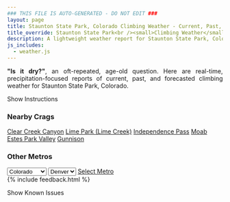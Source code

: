 ```yaml
---
### THIS FILE IS AUTO-GENERATED - DO NOT EDIT ###
layout: page
title: Staunton State Park, Colorado Climbing Weather - Current, Past, and Forecasted Report
title_override: Staunton State Park<br /><small>Climbing Weather</small>
description: A lightweight weather report for Staunton State Park, Colorado. Optimized for slow internet connections.
js_includes:
  - weather.js
---
```


<section class="measure center lh-copy f5-ns f6 ph2 mv4" style="text-align: justify;">
<strong>"Is it dry?"</strong>, an oft-repeated, age-old question. Here are real-time,
precipitation-focused reports of current, past, and forecasted climbing weather for Staunton State Park, Colorado.
</section>

<p id="settings-toggle" class="mw5 b center tc hover-light-red black-70 pointer">Show Instructions</p>
<section id="settings" class="overflow-hidden" style="display:none;">
    <div class="mv2 ph2 center">
        <div class="fn f6 tc pv2">
            <p class="measure lh-copy center"><strong>Show/hide hourly forecasts</strong> by clicking the desired day.</p>
            <hr class="mw5 p0 mv2 o-60 b0 bt b--light-red light-red bg-light-red">
            <p class="measure lh-copy center"><strong>Current and Past conditions</strong> are measured by the nearest weather station. <strong>Forecast conditions</strong> are calculated and polled separately.</p>
            <hr class="mw5 p0 mv2 o-60 b0 bt b--light-red light-red bg-light-red">
            <p class="measure lh-copy center"><strong>Having issues?</strong> Try <a id="clear-cache" class="no-underline relative fancy-link light-red hover-light-red" href="#">clearing the local cache</a>.</p>
            <hr class="mw5 p0 mv2 o-60 b0 bt b--light-red light-red bg-light-red">
            <p class="measure lh-copy center">Weather data sourced from <a class="no-underline fancy-link relative light-red" target="_blank" href="https://www.weather.gov/documentation/services-web-api">weather.gov</a>.</p>
        </div>
    </div>
</section>
<section id="weather" data-crag="staunton-state-park-colorado" class="mv4-ns mv3 ph2 center"></section>
<section id="nearby" class="tc lh-copy">
  <h3>Nearby Crags</h3>
<a class="nowrap no-underline fancy-link relative light-red mh3" href="/crags/clear-creek-canyon-colorado-weather.html">Clear Creek Canyon</a>
<a class="nowrap no-underline fancy-link relative light-red mh3" href="/crags/lime-park-lime-creek-colorado-weather.html">Lime Park (Lime Creek)</a>
<a class="nowrap no-underline fancy-link relative light-red mh3" href="/crags/independence-pass-colorado-weather.html">Independence Pass</a>
<a class="nowrap no-underline fancy-link relative light-red mh3" href="/crags/moab-utah-weather.html">Moab</a>
<a class="nowrap no-underline fancy-link relative light-red mh3" href="/crags/estes-park-valley-colorado-weather.html">Estes Park Valley</a>
<a class="nowrap no-underline fancy-link relative light-red mh3" href="/crags/gunnison-colorado-weather.html">Gunnison</a>
</section>
<section id="nearby" class="tc lh-copy">
  <h3>Other Metros</h3>
  <select class="ma1 bg-near-white pa2" id="stateSel">
    <option value="Texas">Texas</option>
    <option value="Washington">Washington</option>
    <option value="Colorado" selected>Colorado</option>
    <option value="Tennessee">Tennessee</option>
    <option value="Utah">Utah</option>
    <option value="California">California</option>
  </select>
  <select class="ma1 bg-near-white pa2" id="citySel">
    <option value="Denver" selected>Denver</option>
  </select>
  <a id="selectMetro" class="f6 link dim ph3 pv2 ma1 dib white bg-light-red" href="/crags/denver-colorado-weather.html">Select Metro</a>
  <script>
    var states = [];
    states["Texas"] = "Austin"
    states["Washington"] = "Seattle"
    states["Colorado"] = "Denver"
    states["Tennessee"] = "Nashville"
    states["Utah"] = "Salt Lake City"
    states["California"] = "San Francisco|Los Angeles"
  </script>
</section>
{% include feedback.html %}
<p id="issues-toggle" class="mw5 b center tc hover-light-red black-70 pointer">Show Known Issues</p>
<section id="issues" class="overflow-hidden tc f6">
</section>

<script>
  var weekly_BOU_48_51 = {"updated":"2022-09-21T03:24:38+00:00","units":"us","forecastGenerator":"BaselineForecastGenerator","generatedAt":"2022-09-21T08:44:00+00:00","updateTime":"2022-09-21T03:24:38+00:00","validTimes":"2022-09-20T21:00:00+00:00/P7DT4H","elevation":{"unitCode":"wmoUnit:m","value":2628.9},"periods":[{"number":1,"name":"Overnight","startTime":"2022-09-21T02:00:00-06:00","endTime":"2022-09-21T06:00:00-06:00","isDaytime":false,"temperature":46,"temperatureUnit":"F","temperatureTrend":"rising","windSpeed":"8 mph","windDirection":"N","icon":"https://api.weather.gov/icons/land/night/rain_showers,20?size=medium","shortForecast":"Slight Chance Rain Showers","detailedForecast":"A slight chance of rain showers after 3am. Cloudy. Low around 46, with temperatures rising to around 50 overnight. North wind around 8 mph. Chance of precipitation is 20%. New rainfall amounts less than a tenth of an inch possible."},{"number":2,"name":"Wednesday","startTime":"2022-09-21T06:00:00-06:00","endTime":"2022-09-21T18:00:00-06:00","isDaytime":true,"temperature":52,"temperatureUnit":"F","temperatureTrend":"falling","windSpeed":"8 mph","windDirection":"NE","icon":"https://api.weather.gov/icons/land/day/rain_showers,30/tsra,90?size=medium","shortForecast":"Showers And Thunderstorms","detailedForecast":"A chance of rain showers before noon, then showers and thunderstorms. Cloudy. High near 52, with temperatures falling to around 45 in the afternoon. Northeast wind around 8 mph. Chance of precipitation is 90%. New rainfall amounts between a tenth and quarter of an inch possible."},{"number":3,"name":"Wednesday Night","startTime":"2022-09-21T18:00:00-06:00","endTime":"2022-09-22T06:00:00-06:00","isDaytime":false,"temperature":40,"temperatureUnit":"F","temperatureTrend":"rising","windSpeed":"2 to 7 mph","windDirection":"SE","icon":"https://api.weather.gov/icons/land/night/tsra,90/tsra,80?size=medium","shortForecast":"Showers And Thunderstorms","detailedForecast":"Showers and thunderstorms. Cloudy. Low around 40, with temperatures rising to around 43 overnight. Southeast wind 2 to 7 mph. Chance of precipitation is 90%."},{"number":4,"name":"Thursday","startTime":"2022-09-22T06:00:00-06:00","endTime":"2022-09-22T18:00:00-06:00","isDaytime":true,"temperature":57,"temperatureUnit":"F","temperatureTrend":null,"windSpeed":"5 to 9 mph","windDirection":"S","icon":"https://api.weather.gov/icons/land/day/rain_showers,50/tsra,80?size=medium","shortForecast":"Showers And Thunderstorms","detailedForecast":"A chance of rain showers before noon, then showers and thunderstorms. Mostly cloudy, with a high near 57. South wind 5 to 9 mph. Chance of precipitation is 80%."},{"number":5,"name":"Thursday Night","startTime":"2022-09-22T18:00:00-06:00","endTime":"2022-09-23T06:00:00-06:00","isDaytime":false,"temperature":36,"temperatureUnit":"F","temperatureTrend":null,"windSpeed":"7 to 12 mph","windDirection":"SW","icon":"https://api.weather.gov/icons/land/night/tsra_hi,30/sct?size=medium","shortForecast":"Chance Showers And Thunderstorms then Partly Cloudy","detailedForecast":"A chance of showers and thunderstorms before 9pm, then a chance of showers and thunderstorms between 9pm and midnight. Partly cloudy, with a low around 36. Southwest wind 7 to 12 mph, with gusts as high as 16 mph. Chance of precipitation is 30%."},{"number":6,"name":"Friday","startTime":"2022-09-23T06:00:00-06:00","endTime":"2022-09-23T18:00:00-06:00","isDaytime":true,"temperature":66,"temperatureUnit":"F","temperatureTrend":null,"windSpeed":"10 to 18 mph","windDirection":"W","icon":"https://api.weather.gov/icons/land/day/few?size=medium","shortForecast":"Sunny","detailedForecast":"Sunny, with a high near 66."},{"number":7,"name":"Friday Night","startTime":"2022-09-23T18:00:00-06:00","endTime":"2022-09-24T06:00:00-06:00","isDaytime":false,"temperature":35,"temperatureUnit":"F","temperatureTrend":null,"windSpeed":"9 mph","windDirection":"W","icon":"https://api.weather.gov/icons/land/night/few?size=medium","shortForecast":"Mostly Clear","detailedForecast":"Mostly clear, with a low around 35."},{"number":8,"name":"Saturday","startTime":"2022-09-24T06:00:00-06:00","endTime":"2022-09-24T18:00:00-06:00","isDaytime":true,"temperature":67,"temperatureUnit":"F","temperatureTrend":null,"windSpeed":"10 mph","windDirection":"NW","icon":"https://api.weather.gov/icons/land/day/few?size=medium","shortForecast":"Sunny","detailedForecast":"Sunny, with a high near 67."},{"number":9,"name":"Saturday Night","startTime":"2022-09-24T18:00:00-06:00","endTime":"2022-09-25T06:00:00-06:00","isDaytime":false,"temperature":33,"temperatureUnit":"F","temperatureTrend":null,"windSpeed":"9 mph","windDirection":"NW","icon":"https://api.weather.gov/icons/land/night/few?size=medium","shortForecast":"Mostly Clear","detailedForecast":"Mostly clear, with a low around 33."},{"number":10,"name":"Sunday","startTime":"2022-09-25T06:00:00-06:00","endTime":"2022-09-25T18:00:00-06:00","isDaytime":true,"temperature":63,"temperatureUnit":"F","temperatureTrend":null,"windSpeed":"5 to 9 mph","windDirection":"N","icon":"https://api.weather.gov/icons/land/day/few?size=medium","shortForecast":"Sunny","detailedForecast":"Sunny, with a high near 63."},{"number":11,"name":"Sunday Night","startTime":"2022-09-25T18:00:00-06:00","endTime":"2022-09-26T06:00:00-06:00","isDaytime":false,"temperature":35,"temperatureUnit":"F","temperatureTrend":null,"windSpeed":"8 mph","windDirection":"NNW","icon":"https://api.weather.gov/icons/land/night/few?size=medium","shortForecast":"Mostly Clear","detailedForecast":"Mostly clear, with a low around 35."},{"number":12,"name":"Monday","startTime":"2022-09-26T06:00:00-06:00","endTime":"2022-09-26T18:00:00-06:00","isDaytime":true,"temperature":67,"temperatureUnit":"F","temperatureTrend":null,"windSpeed":"9 mph","windDirection":"S","icon":"https://api.weather.gov/icons/land/day/few?size=medium","shortForecast":"Sunny","detailedForecast":"Sunny, with a high near 67."},{"number":13,"name":"Monday Night","startTime":"2022-09-26T18:00:00-06:00","endTime":"2022-09-27T06:00:00-06:00","isDaytime":false,"temperature":37,"temperatureUnit":"F","temperatureTrend":null,"windSpeed":"8 mph","windDirection":"SW","icon":"https://api.weather.gov/icons/land/night/few?size=medium","shortForecast":"Mostly Clear","detailedForecast":"Mostly clear, with a low around 37."},{"number":14,"name":"Tuesday","startTime":"2022-09-27T06:00:00-06:00","endTime":"2022-09-27T18:00:00-06:00","isDaytime":true,"temperature":68,"temperatureUnit":"F","temperatureTrend":null,"windSpeed":"8 mph","windDirection":"N","icon":"https://api.weather.gov/icons/land/day/few?size=medium","shortForecast":"Sunny","detailedForecast":"Sunny, with a high near 68."}]}
  var hourly_BOU_48_51 = {"@context":["https://geojson.org/geojson-ld/geojson-context.jsonld",{"@version":"1.1","wx":"https://api.weather.gov/ontology#","geo":"http://www.opengis.net/ont/geosparql#","unit":"http://codes.wmo.int/common/unit/","@vocab":"https://api.weather.gov/ontology#"}],"type":"Feature","geometry":{"type":"Polygon","coordinates":[[[-105.3851345,39.517059],[-105.3829453,39.495049900000005],[-105.3543489,39.496740800000005],[-105.35653210000001,39.51875020000001],[-105.3851345,39.517059]]]},"properties":{"updated":"2022-09-21T03:24:38+00:00","units":"us","forecastGenerator":"HourlyForecastGenerator","generatedAt":"2022-09-21T08:44:01+00:00","updateTime":"2022-09-21T03:24:38+00:00","validTimes":"2022-09-20T21:00:00+00:00/P7DT4H","elevation":{"unitCode":"wmoUnit:m","value":2628.9},"periods":[{"number":1,"name":"","startTime":"2022-09-21T02:00:00-06:00","endTime":"2022-09-21T03:00:00-06:00","isDaytime":false,"temperature":55,"temperatureUnit":"F","temperatureTrend":null,"windSpeed":"7 mph","windDirection":"N","icon":"https://api.weather.gov/icons/land/night/ovc?size=small","shortForecast":"Cloudy","detailedForecast":""},{"number":2,"name":"","startTime":"2022-09-21T03:00:00-06:00","endTime":"2022-09-21T04:00:00-06:00","isDaytime":false,"temperature":54,"temperatureUnit":"F","temperatureTrend":null,"windSpeed":"8 mph","windDirection":"N","icon":"https://api.weather.gov/icons/land/night/rain_showers,20?size=small","shortForecast":"Slight Chance Rain Showers","detailedForecast":""},{"number":3,"name":"","startTime":"2022-09-21T04:00:00-06:00","endTime":"2022-09-21T05:00:00-06:00","isDaytime":false,"temperature":52,"temperatureUnit":"F","temperatureTrend":null,"windSpeed":"8 mph","windDirection":"N","icon":"https://api.weather.gov/icons/land/night/rain_showers,20?size=small","shortForecast":"Slight Chance Rain Showers","detailedForecast":""},{"number":4,"name":"","startTime":"2022-09-21T05:00:00-06:00","endTime":"2022-09-21T06:00:00-06:00","isDaytime":false,"temperature":50,"temperatureUnit":"F","temperatureTrend":null,"windSpeed":"7 mph","windDirection":"N","icon":"https://api.weather.gov/icons/land/night/rain_showers,20?size=small","shortForecast":"Slight Chance Rain Showers","detailedForecast":""},{"number":5,"name":"","startTime":"2022-09-21T06:00:00-06:00","endTime":"2022-09-21T07:00:00-06:00","isDaytime":true,"temperature":48,"temperatureUnit":"F","temperatureTrend":null,"windSpeed":"7 mph","windDirection":"N","icon":"https://api.weather.gov/icons/land/day/rain_showers,20?size=small","shortForecast":"Slight Chance Rain Showers","detailedForecast":""},{"number":6,"name":"","startTime":"2022-09-21T07:00:00-06:00","endTime":"2022-09-21T08:00:00-06:00","isDaytime":true,"temperature":46,"temperatureUnit":"F","temperatureTrend":null,"windSpeed":"7 mph","windDirection":"N","icon":"https://api.weather.gov/icons/land/day/rain_showers,20?size=small","shortForecast":"Slight Chance Rain Showers","detailedForecast":""},{"number":7,"name":"","startTime":"2022-09-21T08:00:00-06:00","endTime":"2022-09-21T09:00:00-06:00","isDaytime":true,"temperature":47,"temperatureUnit":"F","temperatureTrend":null,"windSpeed":"8 mph","windDirection":"NNE","icon":"https://api.weather.gov/icons/land/day/rain_showers,30?size=small","shortForecast":"Chance Rain Showers","detailedForecast":""},{"number":8,"name":"","startTime":"2022-09-21T09:00:00-06:00","endTime":"2022-09-21T10:00:00-06:00","isDaytime":true,"temperature":49,"temperatureUnit":"F","temperatureTrend":null,"windSpeed":"7 mph","windDirection":"NNE","icon":"https://api.weather.gov/icons/land/day/rain_showers?size=small","shortForecast":"Chance Rain Showers","detailedForecast":""},{"number":9,"name":"","startTime":"2022-09-21T10:00:00-06:00","endTime":"2022-09-21T11:00:00-06:00","isDaytime":true,"temperature":52,"temperatureUnit":"F","temperatureTrend":null,"windSpeed":"7 mph","windDirection":"NE","icon":"https://api.weather.gov/icons/land/day/rain_showers?size=small","shortForecast":"Chance Rain Showers","detailedForecast":""},{"number":10,"name":"","startTime":"2022-09-21T11:00:00-06:00","endTime":"2022-09-21T12:00:00-06:00","isDaytime":true,"temperature":52,"temperatureUnit":"F","temperatureTrend":null,"windSpeed":"7 mph","windDirection":"NE","icon":"https://api.weather.gov/icons/land/day/rain_showers?size=small","shortForecast":"Chance Rain Showers","detailedForecast":""},{"number":11,"name":"","startTime":"2022-09-21T12:00:00-06:00","endTime":"2022-09-21T13:00:00-06:00","isDaytime":true,"temperature":51,"temperatureUnit":"F","temperatureTrend":null,"windSpeed":"8 mph","windDirection":"NE","icon":"https://api.weather.gov/icons/land/day/tsra?size=small","shortForecast":"Showers And Thunderstorms","detailedForecast":""},{"number":12,"name":"","startTime":"2022-09-21T13:00:00-06:00","endTime":"2022-09-21T14:00:00-06:00","isDaytime":true,"temperature":50,"temperatureUnit":"F","temperatureTrend":null,"windSpeed":"7 mph","windDirection":"ENE","icon":"https://api.weather.gov/icons/land/day/tsra?size=small","shortForecast":"Showers And Thunderstorms","detailedForecast":""},{"number":13,"name":"","startTime":"2022-09-21T14:00:00-06:00","endTime":"2022-09-21T15:00:00-06:00","isDaytime":true,"temperature":49,"temperatureUnit":"F","temperatureTrend":null,"windSpeed":"7 mph","windDirection":"ENE","icon":"https://api.weather.gov/icons/land/day/tsra?size=small","shortForecast":"Showers And Thunderstorms","detailedForecast":""},{"number":14,"name":"","startTime":"2022-09-21T15:00:00-06:00","endTime":"2022-09-21T16:00:00-06:00","isDaytime":true,"temperature":48,"temperatureUnit":"F","temperatureTrend":null,"windSpeed":"7 mph","windDirection":"ENE","icon":"https://api.weather.gov/icons/land/day/tsra?size=small","shortForecast":"Showers And Thunderstorms","detailedForecast":""},{"number":15,"name":"","startTime":"2022-09-21T16:00:00-06:00","endTime":"2022-09-21T17:00:00-06:00","isDaytime":true,"temperature":47,"temperatureUnit":"F","temperatureTrend":null,"windSpeed":"7 mph","windDirection":"E","icon":"https://api.weather.gov/icons/land/day/tsra?size=small","shortForecast":"Showers And Thunderstorms","detailedForecast":""},{"number":16,"name":"","startTime":"2022-09-21T17:00:00-06:00","endTime":"2022-09-21T18:00:00-06:00","isDaytime":true,"temperature":45,"temperatureUnit":"F","temperatureTrend":null,"windSpeed":"7 mph","windDirection":"E","icon":"https://api.weather.gov/icons/land/day/tsra?size=small","shortForecast":"Showers And Thunderstorms","detailedForecast":""},{"number":17,"name":"","startTime":"2022-09-21T18:00:00-06:00","endTime":"2022-09-21T19:00:00-06:00","isDaytime":false,"temperature":44,"temperatureUnit":"F","temperatureTrend":null,"windSpeed":"7 mph","windDirection":"E","icon":"https://api.weather.gov/icons/land/night/tsra?size=small","shortForecast":"Showers And Thunderstorms","detailedForecast":""},{"number":18,"name":"","startTime":"2022-09-21T19:00:00-06:00","endTime":"2022-09-21T20:00:00-06:00","isDaytime":false,"temperature":45,"temperatureUnit":"F","temperatureTrend":null,"windSpeed":"6 mph","windDirection":"ESE","icon":"https://api.weather.gov/icons/land/night/tsra?size=small","shortForecast":"Showers And Thunderstorms","detailedForecast":""},{"number":19,"name":"","startTime":"2022-09-21T20:00:00-06:00","endTime":"2022-09-21T21:00:00-06:00","isDaytime":false,"temperature":43,"temperatureUnit":"F","temperatureTrend":null,"windSpeed":"5 mph","windDirection":"ESE","icon":"https://api.weather.gov/icons/land/night/tsra?size=small","shortForecast":"Showers And Thunderstorms","detailedForecast":""},{"number":20,"name":"","startTime":"2022-09-21T21:00:00-06:00","endTime":"2022-09-21T22:00:00-06:00","isDaytime":false,"temperature":44,"temperatureUnit":"F","temperatureTrend":null,"windSpeed":"6 mph","windDirection":"ESE","icon":"https://api.weather.gov/icons/land/night/tsra?size=small","shortForecast":"Showers And Thunderstorms","detailedForecast":""},{"number":21,"name":"","startTime":"2022-09-21T22:00:00-06:00","endTime":"2022-09-21T23:00:00-06:00","isDaytime":false,"temperature":44,"temperatureUnit":"F","temperatureTrend":null,"windSpeed":"5 mph","windDirection":"E","icon":"https://api.weather.gov/icons/land/night/tsra?size=small","shortForecast":"Showers And Thunderstorms","detailedForecast":""},{"number":22,"name":"","startTime":"2022-09-21T23:00:00-06:00","endTime":"2022-09-22T00:00:00-06:00","isDaytime":false,"temperature":44,"temperatureUnit":"F","temperatureTrend":null,"windSpeed":"2 mph","windDirection":"ESE","icon":"https://api.weather.gov/icons/land/night/tsra?size=small","shortForecast":"Showers And Thunderstorms","detailedForecast":""},{"number":23,"name":"","startTime":"2022-09-22T00:00:00-06:00","endTime":"2022-09-22T01:00:00-06:00","isDaytime":false,"temperature":44,"temperatureUnit":"F","temperatureTrend":null,"windSpeed":"5 mph","windDirection":"SE","icon":"https://api.weather.gov/icons/land/night/tsra?size=small","shortForecast":"Showers And Thunderstorms","detailedForecast":""},{"number":24,"name":"","startTime":"2022-09-22T01:00:00-06:00","endTime":"2022-09-22T02:00:00-06:00","isDaytime":false,"temperature":44,"temperatureUnit":"F","temperatureTrend":null,"windSpeed":"6 mph","windDirection":"SSE","icon":"https://api.weather.gov/icons/land/night/tsra?size=small","shortForecast":"Showers And Thunderstorms","detailedForecast":""},{"number":25,"name":"","startTime":"2022-09-22T02:00:00-06:00","endTime":"2022-09-22T03:00:00-06:00","isDaytime":false,"temperature":43,"temperatureUnit":"F","temperatureTrend":null,"windSpeed":"7 mph","windDirection":"S","icon":"https://api.weather.gov/icons/land/night/tsra?size=small","shortForecast":"Showers And Thunderstorms","detailedForecast":""},{"number":26,"name":"","startTime":"2022-09-22T03:00:00-06:00","endTime":"2022-09-22T04:00:00-06:00","isDaytime":false,"temperature":43,"temperatureUnit":"F","temperatureTrend":null,"windSpeed":"7 mph","windDirection":"SSW","icon":"https://api.weather.gov/icons/land/night/tsra?size=small","shortForecast":"Showers And Thunderstorms","detailedForecast":""},{"number":27,"name":"","startTime":"2022-09-22T04:00:00-06:00","endTime":"2022-09-22T05:00:00-06:00","isDaytime":false,"temperature":43,"temperatureUnit":"F","temperatureTrend":null,"windSpeed":"6 mph","windDirection":"SW","icon":"https://api.weather.gov/icons/land/night/tsra?size=small","shortForecast":"Showers And Thunderstorms","detailedForecast":""},{"number":28,"name":"","startTime":"2022-09-22T05:00:00-06:00","endTime":"2022-09-22T06:00:00-06:00","isDaytime":false,"temperature":43,"temperatureUnit":"F","temperatureTrend":null,"windSpeed":"6 mph","windDirection":"SW","icon":"https://api.weather.gov/icons/land/night/tsra?size=small","shortForecast":"Showers And Thunderstorms","detailedForecast":""},{"number":29,"name":"","startTime":"2022-09-22T06:00:00-06:00","endTime":"2022-09-22T07:00:00-06:00","isDaytime":true,"temperature":43,"temperatureUnit":"F","temperatureTrend":null,"windSpeed":"5 mph","windDirection":"SW","icon":"https://api.weather.gov/icons/land/day/rain_showers?size=small","shortForecast":"Chance Rain Showers","detailedForecast":""},{"number":30,"name":"","startTime":"2022-09-22T07:00:00-06:00","endTime":"2022-09-22T08:00:00-06:00","isDaytime":true,"temperature":44,"temperatureUnit":"F","temperatureTrend":null,"windSpeed":"5 mph","windDirection":"SW","icon":"https://api.weather.gov/icons/land/day/rain_showers?size=small","shortForecast":"Chance Rain Showers","detailedForecast":""},{"number":31,"name":"","startTime":"2022-09-22T08:00:00-06:00","endTime":"2022-09-22T09:00:00-06:00","isDaytime":true,"temperature":46,"temperatureUnit":"F","temperatureTrend":null,"windSpeed":"6 mph","windDirection":"S","icon":"https://api.weather.gov/icons/land/day/rain_showers?size=small","shortForecast":"Chance Rain Showers","detailedForecast":""},{"number":32,"name":"","startTime":"2022-09-22T09:00:00-06:00","endTime":"2022-09-22T10:00:00-06:00","isDaytime":true,"temperature":48,"temperatureUnit":"F","temperatureTrend":null,"windSpeed":"7 mph","windDirection":"S","icon":"https://api.weather.gov/icons/land/day/rain_showers?size=small","shortForecast":"Chance Rain Showers","detailedForecast":""},{"number":33,"name":"","startTime":"2022-09-22T10:00:00-06:00","endTime":"2022-09-22T11:00:00-06:00","isDaytime":true,"temperature":51,"temperatureUnit":"F","temperatureTrend":null,"windSpeed":"7 mph","windDirection":"S","icon":"https://api.weather.gov/icons/land/day/rain_showers?size=small","shortForecast":"Chance Rain Showers","detailedForecast":""},{"number":34,"name":"","startTime":"2022-09-22T11:00:00-06:00","endTime":"2022-09-22T12:00:00-06:00","isDaytime":true,"temperature":53,"temperatureUnit":"F","temperatureTrend":null,"windSpeed":"7 mph","windDirection":"SSE","icon":"https://api.weather.gov/icons/land/day/rain_showers?size=small","shortForecast":"Chance Rain Showers","detailedForecast":""},{"number":35,"name":"","startTime":"2022-09-22T12:00:00-06:00","endTime":"2022-09-22T13:00:00-06:00","isDaytime":true,"temperature":55,"temperatureUnit":"F","temperatureTrend":null,"windSpeed":"7 mph","windDirection":"SSE","icon":"https://api.weather.gov/icons/land/day/tsra?size=small","shortForecast":"Showers And Thunderstorms","detailedForecast":""},{"number":36,"name":"","startTime":"2022-09-22T13:00:00-06:00","endTime":"2022-09-22T14:00:00-06:00","isDaytime":true,"temperature":55,"temperatureUnit":"F","temperatureTrend":null,"windSpeed":"7 mph","windDirection":"SSE","icon":"https://api.weather.gov/icons/land/day/tsra?size=small","shortForecast":"Showers And Thunderstorms","detailedForecast":""},{"number":37,"name":"","startTime":"2022-09-22T14:00:00-06:00","endTime":"2022-09-22T15:00:00-06:00","isDaytime":true,"temperature":55,"temperatureUnit":"F","temperatureTrend":null,"windSpeed":"8 mph","windDirection":"S","icon":"https://api.weather.gov/icons/land/day/tsra?size=small","shortForecast":"Showers And Thunderstorms","detailedForecast":""},{"number":38,"name":"","startTime":"2022-09-22T15:00:00-06:00","endTime":"2022-09-22T16:00:00-06:00","isDaytime":true,"temperature":54,"temperatureUnit":"F","temperatureTrend":null,"windSpeed":"8 mph","windDirection":"S","icon":"https://api.weather.gov/icons/land/day/tsra?size=small","shortForecast":"Showers And Thunderstorms","detailedForecast":""},{"number":39,"name":"","startTime":"2022-09-22T16:00:00-06:00","endTime":"2022-09-22T17:00:00-06:00","isDaytime":true,"temperature":54,"temperatureUnit":"F","temperatureTrend":null,"windSpeed":"8 mph","windDirection":"S","icon":"https://api.weather.gov/icons/land/day/tsra?size=small","shortForecast":"Showers And Thunderstorms","detailedForecast":""},{"number":40,"name":"","startTime":"2022-09-22T17:00:00-06:00","endTime":"2022-09-22T18:00:00-06:00","isDaytime":true,"temperature":54,"temperatureUnit":"F","temperatureTrend":null,"windSpeed":"9 mph","windDirection":"S","icon":"https://api.weather.gov/icons/land/day/tsra?size=small","shortForecast":"Showers And Thunderstorms","detailedForecast":""},{"number":41,"name":"","startTime":"2022-09-22T18:00:00-06:00","endTime":"2022-09-22T19:00:00-06:00","isDaytime":false,"temperature":53,"temperatureUnit":"F","temperatureTrend":null,"windSpeed":"9 mph","windDirection":"S","icon":"https://api.weather.gov/icons/land/night/tsra_hi?size=small","shortForecast":"Chance Showers And Thunderstorms","detailedForecast":""},{"number":42,"name":"","startTime":"2022-09-22T19:00:00-06:00","endTime":"2022-09-22T20:00:00-06:00","isDaytime":false,"temperature":51,"temperatureUnit":"F","temperatureTrend":null,"windSpeed":"8 mph","windDirection":"SSW","icon":"https://api.weather.gov/icons/land/night/tsra_hi?size=small","shortForecast":"Chance Showers And Thunderstorms","detailedForecast":""},{"number":43,"name":"","startTime":"2022-09-22T20:00:00-06:00","endTime":"2022-09-22T21:00:00-06:00","isDaytime":false,"temperature":48,"temperatureUnit":"F","temperatureTrend":null,"windSpeed":"7 mph","windDirection":"SW","icon":"https://api.weather.gov/icons/land/night/tsra_hi?size=small","shortForecast":"Chance Showers And Thunderstorms","detailedForecast":""},{"number":44,"name":"","startTime":"2022-09-22T21:00:00-06:00","endTime":"2022-09-22T22:00:00-06:00","isDaytime":false,"temperature":45,"temperatureUnit":"F","temperatureTrend":null,"windSpeed":"7 mph","windDirection":"WSW","icon":"https://api.weather.gov/icons/land/night/tsra_hi?size=small","shortForecast":"Chance Showers And Thunderstorms","detailedForecast":""},{"number":45,"name":"","startTime":"2022-09-22T22:00:00-06:00","endTime":"2022-09-22T23:00:00-06:00","isDaytime":false,"temperature":44,"temperatureUnit":"F","temperatureTrend":null,"windSpeed":"8 mph","windDirection":"WSW","icon":"https://api.weather.gov/icons/land/night/tsra_hi?size=small","shortForecast":"Chance Showers And Thunderstorms","detailedForecast":""},{"number":46,"name":"","startTime":"2022-09-22T23:00:00-06:00","endTime":"2022-09-23T00:00:00-06:00","isDaytime":false,"temperature":43,"temperatureUnit":"F","temperatureTrend":null,"windSpeed":"9 mph","windDirection":"WSW","icon":"https://api.weather.gov/icons/land/night/tsra_hi?size=small","shortForecast":"Chance Showers And Thunderstorms","detailedForecast":""},{"number":47,"name":"","startTime":"2022-09-23T00:00:00-06:00","endTime":"2022-09-23T01:00:00-06:00","isDaytime":false,"temperature":42,"temperatureUnit":"F","temperatureTrend":null,"windSpeed":"10 mph","windDirection":"WSW","icon":"https://api.weather.gov/icons/land/night/few?size=small","shortForecast":"Mostly Clear","detailedForecast":""},{"number":48,"name":"","startTime":"2022-09-23T01:00:00-06:00","endTime":"2022-09-23T02:00:00-06:00","isDaytime":false,"temperature":41,"temperatureUnit":"F","temperatureTrend":null,"windSpeed":"12 mph","windDirection":"WSW","icon":"https://api.weather.gov/icons/land/night/few?size=small","shortForecast":"Mostly Clear","detailedForecast":""},{"number":49,"name":"","startTime":"2022-09-23T02:00:00-06:00","endTime":"2022-09-23T03:00:00-06:00","isDaytime":false,"temperature":41,"temperatureUnit":"F","temperatureTrend":null,"windSpeed":"12 mph","windDirection":"W","icon":"https://api.weather.gov/icons/land/night/few?size=small","shortForecast":"Mostly Clear","detailedForecast":""},{"number":50,"name":"","startTime":"2022-09-23T03:00:00-06:00","endTime":"2022-09-23T04:00:00-06:00","isDaytime":false,"temperature":40,"temperatureUnit":"F","temperatureTrend":null,"windSpeed":"12 mph","windDirection":"W","icon":"https://api.weather.gov/icons/land/night/few?size=small","shortForecast":"Mostly Clear","detailedForecast":""},{"number":51,"name":"","startTime":"2022-09-23T04:00:00-06:00","endTime":"2022-09-23T05:00:00-06:00","isDaytime":false,"temperature":39,"temperatureUnit":"F","temperatureTrend":null,"windSpeed":"12 mph","windDirection":"W","icon":"https://api.weather.gov/icons/land/night/few?size=small","shortForecast":"Mostly Clear","detailedForecast":""},{"number":52,"name":"","startTime":"2022-09-23T05:00:00-06:00","endTime":"2022-09-23T06:00:00-06:00","isDaytime":false,"temperature":38,"temperatureUnit":"F","temperatureTrend":null,"windSpeed":"10 mph","windDirection":"W","icon":"https://api.weather.gov/icons/land/night/few?size=small","shortForecast":"Mostly Clear","detailedForecast":""},{"number":53,"name":"","startTime":"2022-09-23T06:00:00-06:00","endTime":"2022-09-23T07:00:00-06:00","isDaytime":true,"temperature":38,"temperatureUnit":"F","temperatureTrend":null,"windSpeed":"10 mph","windDirection":"W","icon":"https://api.weather.gov/icons/land/day/few?size=small","shortForecast":"Sunny","detailedForecast":""},{"number":54,"name":"","startTime":"2022-09-23T07:00:00-06:00","endTime":"2022-09-23T08:00:00-06:00","isDaytime":true,"temperature":41,"temperatureUnit":"F","temperatureTrend":null,"windSpeed":"12 mph","windDirection":"W","icon":"https://api.weather.gov/icons/land/day/few?size=small","shortForecast":"Sunny","detailedForecast":""},{"number":55,"name":"","startTime":"2022-09-23T08:00:00-06:00","endTime":"2022-09-23T09:00:00-06:00","isDaytime":true,"temperature":45,"temperatureUnit":"F","temperatureTrend":null,"windSpeed":"14 mph","windDirection":"WSW","icon":"https://api.weather.gov/icons/land/day/few?size=small","shortForecast":"Sunny","detailedForecast":""},{"number":56,"name":"","startTime":"2022-09-23T09:00:00-06:00","endTime":"2022-09-23T10:00:00-06:00","isDaytime":true,"temperature":49,"temperatureUnit":"F","temperatureTrend":null,"windSpeed":"15 mph","windDirection":"WSW","icon":"https://api.weather.gov/icons/land/day/few?size=small","shortForecast":"Sunny","detailedForecast":""},{"number":57,"name":"","startTime":"2022-09-23T10:00:00-06:00","endTime":"2022-09-23T11:00:00-06:00","isDaytime":true,"temperature":54,"temperatureUnit":"F","temperatureTrend":null,"windSpeed":"14 mph","windDirection":"W","icon":"https://api.weather.gov/icons/land/day/few?size=small","shortForecast":"Sunny","detailedForecast":""},{"number":58,"name":"","startTime":"2022-09-23T11:00:00-06:00","endTime":"2022-09-23T12:00:00-06:00","isDaytime":true,"temperature":58,"temperatureUnit":"F","temperatureTrend":null,"windSpeed":"13 mph","windDirection":"W","icon":"https://api.weather.gov/icons/land/day/few?size=small","shortForecast":"Sunny","detailedForecast":""},{"number":59,"name":"","startTime":"2022-09-23T12:00:00-06:00","endTime":"2022-09-23T13:00:00-06:00","isDaytime":true,"temperature":61,"temperatureUnit":"F","temperatureTrend":null,"windSpeed":"13 mph","windDirection":"W","icon":"https://api.weather.gov/icons/land/day/few?size=small","shortForecast":"Sunny","detailedForecast":""},{"number":60,"name":"","startTime":"2022-09-23T13:00:00-06:00","endTime":"2022-09-23T14:00:00-06:00","isDaytime":true,"temperature":62,"temperatureUnit":"F","temperatureTrend":null,"windSpeed":"15 mph","windDirection":"W","icon":"https://api.weather.gov/icons/land/day/few?size=small","shortForecast":"Sunny","detailedForecast":""},{"number":61,"name":"","startTime":"2022-09-23T14:00:00-06:00","endTime":"2022-09-23T15:00:00-06:00","isDaytime":true,"temperature":63,"temperatureUnit":"F","temperatureTrend":null,"windSpeed":"17 mph","windDirection":"W","icon":"https://api.weather.gov/icons/land/day/few?size=small","shortForecast":"Sunny","detailedForecast":""},{"number":62,"name":"","startTime":"2022-09-23T15:00:00-06:00","endTime":"2022-09-23T16:00:00-06:00","isDaytime":true,"temperature":62,"temperatureUnit":"F","temperatureTrend":null,"windSpeed":"18 mph","windDirection":"W","icon":"https://api.weather.gov/icons/land/day/few?size=small","shortForecast":"Sunny","detailedForecast":""},{"number":63,"name":"","startTime":"2022-09-23T16:00:00-06:00","endTime":"2022-09-23T17:00:00-06:00","isDaytime":true,"temperature":61,"temperatureUnit":"F","temperatureTrend":null,"windSpeed":"18 mph","windDirection":"W","icon":"https://api.weather.gov/icons/land/day/few?size=small","shortForecast":"Sunny","detailedForecast":""},{"number":64,"name":"","startTime":"2022-09-23T17:00:00-06:00","endTime":"2022-09-23T18:00:00-06:00","isDaytime":true,"temperature":60,"temperatureUnit":"F","temperatureTrend":null,"windSpeed":"17 mph","windDirection":"WNW","icon":"https://api.weather.gov/icons/land/day/few?size=small","shortForecast":"Sunny","detailedForecast":""},{"number":65,"name":"","startTime":"2022-09-23T18:00:00-06:00","endTime":"2022-09-23T19:00:00-06:00","isDaytime":false,"temperature":58,"temperatureUnit":"F","temperatureTrend":null,"windSpeed":"9 mph","windDirection":"WNW","icon":"https://api.weather.gov/icons/land/night/few?size=small","shortForecast":"Mostly Clear","detailedForecast":""},{"number":66,"name":"","startTime":"2022-09-23T19:00:00-06:00","endTime":"2022-09-23T20:00:00-06:00","isDaytime":false,"temperature":54,"temperatureUnit":"F","temperatureTrend":null,"windSpeed":"9 mph","windDirection":"WNW","icon":"https://api.weather.gov/icons/land/night/few?size=small","shortForecast":"Mostly Clear","detailedForecast":""},{"number":67,"name":"","startTime":"2022-09-23T20:00:00-06:00","endTime":"2022-09-23T21:00:00-06:00","isDaytime":false,"temperature":50,"temperatureUnit":"F","temperatureTrend":null,"windSpeed":"9 mph","windDirection":"WNW","icon":"https://api.weather.gov/icons/land/night/few?size=small","shortForecast":"Mostly Clear","detailedForecast":""},{"number":68,"name":"","startTime":"2022-09-23T21:00:00-06:00","endTime":"2022-09-23T22:00:00-06:00","isDaytime":false,"temperature":46,"temperatureUnit":"F","temperatureTrend":null,"windSpeed":"9 mph","windDirection":"WNW","icon":"https://api.weather.gov/icons/land/night/few?size=small","shortForecast":"Mostly Clear","detailedForecast":""},{"number":69,"name":"","startTime":"2022-09-23T22:00:00-06:00","endTime":"2022-09-23T23:00:00-06:00","isDaytime":false,"temperature":44,"temperatureUnit":"F","temperatureTrend":null,"windSpeed":"9 mph","windDirection":"WNW","icon":"https://api.weather.gov/icons/land/night/few?size=small","shortForecast":"Mostly Clear","detailedForecast":""},{"number":70,"name":"","startTime":"2022-09-23T23:00:00-06:00","endTime":"2022-09-24T00:00:00-06:00","isDaytime":false,"temperature":42,"temperatureUnit":"F","temperatureTrend":null,"windSpeed":"9 mph","windDirection":"WNW","icon":"https://api.weather.gov/icons/land/night/few?size=small","shortForecast":"Mostly Clear","detailedForecast":""},{"number":71,"name":"","startTime":"2022-09-24T00:00:00-06:00","endTime":"2022-09-24T01:00:00-06:00","isDaytime":false,"temperature":41,"temperatureUnit":"F","temperatureTrend":null,"windSpeed":"8 mph","windDirection":"W","icon":"https://api.weather.gov/icons/land/night/few?size=small","shortForecast":"Mostly Clear","detailedForecast":""},{"number":72,"name":"","startTime":"2022-09-24T01:00:00-06:00","endTime":"2022-09-24T02:00:00-06:00","isDaytime":false,"temperature":40,"temperatureUnit":"F","temperatureTrend":null,"windSpeed":"8 mph","windDirection":"W","icon":"https://api.weather.gov/icons/land/night/few?size=small","shortForecast":"Mostly Clear","detailedForecast":""},{"number":73,"name":"","startTime":"2022-09-24T02:00:00-06:00","endTime":"2022-09-24T03:00:00-06:00","isDaytime":false,"temperature":39,"temperatureUnit":"F","temperatureTrend":null,"windSpeed":"8 mph","windDirection":"W","icon":"https://api.weather.gov/icons/land/night/few?size=small","shortForecast":"Mostly Clear","detailedForecast":""},{"number":74,"name":"","startTime":"2022-09-24T03:00:00-06:00","endTime":"2022-09-24T04:00:00-06:00","isDaytime":false,"temperature":38,"temperatureUnit":"F","temperatureTrend":null,"windSpeed":"8 mph","windDirection":"W","icon":"https://api.weather.gov/icons/land/night/few?size=small","shortForecast":"Mostly Clear","detailedForecast":""},{"number":75,"name":"","startTime":"2022-09-24T04:00:00-06:00","endTime":"2022-09-24T05:00:00-06:00","isDaytime":false,"temperature":36,"temperatureUnit":"F","temperatureTrend":null,"windSpeed":"8 mph","windDirection":"W","icon":"https://api.weather.gov/icons/land/night/few?size=small","shortForecast":"Mostly Clear","detailedForecast":""},{"number":76,"name":"","startTime":"2022-09-24T05:00:00-06:00","endTime":"2022-09-24T06:00:00-06:00","isDaytime":false,"temperature":35,"temperatureUnit":"F","temperatureTrend":null,"windSpeed":"8 mph","windDirection":"W","icon":"https://api.weather.gov/icons/land/night/few?size=small","shortForecast":"Mostly Clear","detailedForecast":""},{"number":77,"name":"","startTime":"2022-09-24T06:00:00-06:00","endTime":"2022-09-24T07:00:00-06:00","isDaytime":true,"temperature":36,"temperatureUnit":"F","temperatureTrend":null,"windSpeed":"10 mph","windDirection":"W","icon":"https://api.weather.gov/icons/land/day/skc?size=small","shortForecast":"Sunny","detailedForecast":""},{"number":78,"name":"","startTime":"2022-09-24T07:00:00-06:00","endTime":"2022-09-24T08:00:00-06:00","isDaytime":true,"temperature":39,"temperatureUnit":"F","temperatureTrend":null,"windSpeed":"10 mph","windDirection":"W","icon":"https://api.weather.gov/icons/land/day/skc?size=small","shortForecast":"Sunny","detailedForecast":""},{"number":79,"name":"","startTime":"2022-09-24T08:00:00-06:00","endTime":"2022-09-24T09:00:00-06:00","isDaytime":true,"temperature":44,"temperatureUnit":"F","temperatureTrend":null,"windSpeed":"10 mph","windDirection":"W","icon":"https://api.weather.gov/icons/land/day/skc?size=small","shortForecast":"Sunny","detailedForecast":""},{"number":80,"name":"","startTime":"2022-09-24T09:00:00-06:00","endTime":"2022-09-24T10:00:00-06:00","isDaytime":true,"temperature":49,"temperatureUnit":"F","temperatureTrend":null,"windSpeed":"10 mph","windDirection":"W","icon":"https://api.weather.gov/icons/land/day/skc?size=small","shortForecast":"Sunny","detailedForecast":""},{"number":81,"name":"","startTime":"2022-09-24T10:00:00-06:00","endTime":"2022-09-24T11:00:00-06:00","isDaytime":true,"temperature":54,"temperatureUnit":"F","temperatureTrend":null,"windSpeed":"10 mph","windDirection":"W","icon":"https://api.weather.gov/icons/land/day/skc?size=small","shortForecast":"Sunny","detailedForecast":""},{"number":82,"name":"","startTime":"2022-09-24T11:00:00-06:00","endTime":"2022-09-24T12:00:00-06:00","isDaytime":true,"temperature":59,"temperatureUnit":"F","temperatureTrend":null,"windSpeed":"10 mph","windDirection":"W","icon":"https://api.weather.gov/icons/land/day/skc?size=small","shortForecast":"Sunny","detailedForecast":""},{"number":83,"name":"","startTime":"2022-09-24T12:00:00-06:00","endTime":"2022-09-24T13:00:00-06:00","isDaytime":true,"temperature":63,"temperatureUnit":"F","temperatureTrend":null,"windSpeed":"9 mph","windDirection":"N","icon":"https://api.weather.gov/icons/land/day/few?size=small","shortForecast":"Sunny","detailedForecast":""},{"number":84,"name":"","startTime":"2022-09-24T13:00:00-06:00","endTime":"2022-09-24T14:00:00-06:00","isDaytime":true,"temperature":64,"temperatureUnit":"F","temperatureTrend":null,"windSpeed":"9 mph","windDirection":"N","icon":"https://api.weather.gov/icons/land/day/few?size=small","shortForecast":"Sunny","detailedForecast":""},{"number":85,"name":"","startTime":"2022-09-24T14:00:00-06:00","endTime":"2022-09-24T15:00:00-06:00","isDaytime":true,"temperature":64,"temperatureUnit":"F","temperatureTrend":null,"windSpeed":"9 mph","windDirection":"N","icon":"https://api.weather.gov/icons/land/day/few?size=small","shortForecast":"Sunny","detailedForecast":""},{"number":86,"name":"","startTime":"2022-09-24T15:00:00-06:00","endTime":"2022-09-24T16:00:00-06:00","isDaytime":true,"temperature":63,"temperatureUnit":"F","temperatureTrend":null,"windSpeed":"9 mph","windDirection":"N","icon":"https://api.weather.gov/icons/land/day/few?size=small","shortForecast":"Sunny","detailedForecast":""},{"number":87,"name":"","startTime":"2022-09-24T16:00:00-06:00","endTime":"2022-09-24T17:00:00-06:00","isDaytime":true,"temperature":63,"temperatureUnit":"F","temperatureTrend":null,"windSpeed":"9 mph","windDirection":"N","icon":"https://api.weather.gov/icons/land/day/few?size=small","shortForecast":"Sunny","detailedForecast":""},{"number":88,"name":"","startTime":"2022-09-24T17:00:00-06:00","endTime":"2022-09-24T18:00:00-06:00","isDaytime":true,"temperature":62,"temperatureUnit":"F","temperatureTrend":null,"windSpeed":"9 mph","windDirection":"N","icon":"https://api.weather.gov/icons/land/day/few?size=small","shortForecast":"Sunny","detailedForecast":""},{"number":89,"name":"","startTime":"2022-09-24T18:00:00-06:00","endTime":"2022-09-24T19:00:00-06:00","isDaytime":false,"temperature":60,"temperatureUnit":"F","temperatureTrend":null,"windSpeed":"8 mph","windDirection":"NNW","icon":"https://api.weather.gov/icons/land/night/few?size=small","shortForecast":"Mostly Clear","detailedForecast":""},{"number":90,"name":"","startTime":"2022-09-24T19:00:00-06:00","endTime":"2022-09-24T20:00:00-06:00","isDaytime":false,"temperature":56,"temperatureUnit":"F","temperatureTrend":null,"windSpeed":"8 mph","windDirection":"NNW","icon":"https://api.weather.gov/icons/land/night/few?size=small","shortForecast":"Mostly Clear","detailedForecast":""},{"number":91,"name":"","startTime":"2022-09-24T20:00:00-06:00","endTime":"2022-09-24T21:00:00-06:00","isDaytime":false,"temperature":51,"temperatureUnit":"F","temperatureTrend":null,"windSpeed":"8 mph","windDirection":"NNW","icon":"https://api.weather.gov/icons/land/night/few?size=small","shortForecast":"Mostly Clear","detailedForecast":""},{"number":92,"name":"","startTime":"2022-09-24T21:00:00-06:00","endTime":"2022-09-24T22:00:00-06:00","isDaytime":false,"temperature":47,"temperatureUnit":"F","temperatureTrend":null,"windSpeed":"8 mph","windDirection":"NNW","icon":"https://api.weather.gov/icons/land/night/few?size=small","shortForecast":"Mostly Clear","detailedForecast":""},{"number":93,"name":"","startTime":"2022-09-24T22:00:00-06:00","endTime":"2022-09-24T23:00:00-06:00","isDaytime":false,"temperature":45,"temperatureUnit":"F","temperatureTrend":null,"windSpeed":"8 mph","windDirection":"NNW","icon":"https://api.weather.gov/icons/land/night/few?size=small","shortForecast":"Mostly Clear","detailedForecast":""},{"number":94,"name":"","startTime":"2022-09-24T23:00:00-06:00","endTime":"2022-09-25T00:00:00-06:00","isDaytime":false,"temperature":43,"temperatureUnit":"F","temperatureTrend":null,"windSpeed":"8 mph","windDirection":"NNW","icon":"https://api.weather.gov/icons/land/night/few?size=small","shortForecast":"Mostly Clear","detailedForecast":""},{"number":95,"name":"","startTime":"2022-09-25T00:00:00-06:00","endTime":"2022-09-25T01:00:00-06:00","isDaytime":false,"temperature":42,"temperatureUnit":"F","temperatureTrend":null,"windSpeed":"9 mph","windDirection":"WNW","icon":"https://api.weather.gov/icons/land/night/skc?size=small","shortForecast":"Clear","detailedForecast":""},{"number":96,"name":"","startTime":"2022-09-25T01:00:00-06:00","endTime":"2022-09-25T02:00:00-06:00","isDaytime":false,"temperature":41,"temperatureUnit":"F","temperatureTrend":null,"windSpeed":"9 mph","windDirection":"WNW","icon":"https://api.weather.gov/icons/land/night/skc?size=small","shortForecast":"Clear","detailedForecast":""},{"number":97,"name":"","startTime":"2022-09-25T02:00:00-06:00","endTime":"2022-09-25T03:00:00-06:00","isDaytime":false,"temperature":39,"temperatureUnit":"F","temperatureTrend":null,"windSpeed":"9 mph","windDirection":"WNW","icon":"https://api.weather.gov/icons/land/night/skc?size=small","shortForecast":"Clear","detailedForecast":""},{"number":98,"name":"","startTime":"2022-09-25T03:00:00-06:00","endTime":"2022-09-25T04:00:00-06:00","isDaytime":false,"temperature":38,"temperatureUnit":"F","temperatureTrend":null,"windSpeed":"9 mph","windDirection":"WNW","icon":"https://api.weather.gov/icons/land/night/skc?size=small","shortForecast":"Clear","detailedForecast":""},{"number":99,"name":"","startTime":"2022-09-25T04:00:00-06:00","endTime":"2022-09-25T05:00:00-06:00","isDaytime":false,"temperature":36,"temperatureUnit":"F","temperatureTrend":null,"windSpeed":"9 mph","windDirection":"WNW","icon":"https://api.weather.gov/icons/land/night/skc?size=small","shortForecast":"Clear","detailedForecast":""},{"number":100,"name":"","startTime":"2022-09-25T05:00:00-06:00","endTime":"2022-09-25T06:00:00-06:00","isDaytime":false,"temperature":35,"temperatureUnit":"F","temperatureTrend":null,"windSpeed":"9 mph","windDirection":"WNW","icon":"https://api.weather.gov/icons/land/night/skc?size=small","shortForecast":"Clear","detailedForecast":""},{"number":101,"name":"","startTime":"2022-09-25T06:00:00-06:00","endTime":"2022-09-25T07:00:00-06:00","isDaytime":true,"temperature":35,"temperatureUnit":"F","temperatureTrend":null,"windSpeed":"5 mph","windDirection":"W","icon":"https://api.weather.gov/icons/land/day/skc?size=small","shortForecast":"Sunny","detailedForecast":""},{"number":102,"name":"","startTime":"2022-09-25T07:00:00-06:00","endTime":"2022-09-25T08:00:00-06:00","isDaytime":true,"temperature":38,"temperatureUnit":"F","temperatureTrend":null,"windSpeed":"5 mph","windDirection":"W","icon":"https://api.weather.gov/icons/land/day/skc?size=small","shortForecast":"Sunny","detailedForecast":""},{"number":103,"name":"","startTime":"2022-09-25T08:00:00-06:00","endTime":"2022-09-25T09:00:00-06:00","isDaytime":true,"temperature":41,"temperatureUnit":"F","temperatureTrend":null,"windSpeed":"5 mph","windDirection":"W","icon":"https://api.weather.gov/icons/land/day/skc?size=small","shortForecast":"Sunny","detailedForecast":""},{"number":104,"name":"","startTime":"2022-09-25T09:00:00-06:00","endTime":"2022-09-25T10:00:00-06:00","isDaytime":true,"temperature":46,"temperatureUnit":"F","temperatureTrend":null,"windSpeed":"5 mph","windDirection":"W","icon":"https://api.weather.gov/icons/land/day/skc?size=small","shortForecast":"Sunny","detailedForecast":""},{"number":105,"name":"","startTime":"2022-09-25T10:00:00-06:00","endTime":"2022-09-25T11:00:00-06:00","isDaytime":true,"temperature":50,"temperatureUnit":"F","temperatureTrend":null,"windSpeed":"5 mph","windDirection":"W","icon":"https://api.weather.gov/icons/land/day/skc?size=small","shortForecast":"Sunny","detailedForecast":""},{"number":106,"name":"","startTime":"2022-09-25T11:00:00-06:00","endTime":"2022-09-25T12:00:00-06:00","isDaytime":true,"temperature":55,"temperatureUnit":"F","temperatureTrend":null,"windSpeed":"5 mph","windDirection":"W","icon":"https://api.weather.gov/icons/land/day/skc?size=small","shortForecast":"Sunny","detailedForecast":""},{"number":107,"name":"","startTime":"2022-09-25T12:00:00-06:00","endTime":"2022-09-25T13:00:00-06:00","isDaytime":true,"temperature":58,"temperatureUnit":"F","temperatureTrend":null,"windSpeed":"9 mph","windDirection":"E","icon":"https://api.weather.gov/icons/land/day/few?size=small","shortForecast":"Sunny","detailedForecast":""},{"number":108,"name":"","startTime":"2022-09-25T13:00:00-06:00","endTime":"2022-09-25T14:00:00-06:00","isDaytime":true,"temperature":60,"temperatureUnit":"F","temperatureTrend":null,"windSpeed":"9 mph","windDirection":"E","icon":"https://api.weather.gov/icons/land/day/few?size=small","shortForecast":"Sunny","detailedForecast":""},{"number":109,"name":"","startTime":"2022-09-25T14:00:00-06:00","endTime":"2022-09-25T15:00:00-06:00","isDaytime":true,"temperature":60,"temperatureUnit":"F","temperatureTrend":null,"windSpeed":"9 mph","windDirection":"E","icon":"https://api.weather.gov/icons/land/day/few?size=small","shortForecast":"Sunny","detailedForecast":""},{"number":110,"name":"","startTime":"2022-09-25T15:00:00-06:00","endTime":"2022-09-25T16:00:00-06:00","isDaytime":true,"temperature":60,"temperatureUnit":"F","temperatureTrend":null,"windSpeed":"9 mph","windDirection":"E","icon":"https://api.weather.gov/icons/land/day/few?size=small","shortForecast":"Sunny","detailedForecast":""},{"number":111,"name":"","startTime":"2022-09-25T16:00:00-06:00","endTime":"2022-09-25T17:00:00-06:00","isDaytime":true,"temperature":60,"temperatureUnit":"F","temperatureTrend":null,"windSpeed":"9 mph","windDirection":"E","icon":"https://api.weather.gov/icons/land/day/few?size=small","shortForecast":"Sunny","detailedForecast":""},{"number":112,"name":"","startTime":"2022-09-25T17:00:00-06:00","endTime":"2022-09-25T18:00:00-06:00","isDaytime":true,"temperature":58,"temperatureUnit":"F","temperatureTrend":null,"windSpeed":"9 mph","windDirection":"E","icon":"https://api.weather.gov/icons/land/day/few?size=small","shortForecast":"Sunny","detailedForecast":""},{"number":113,"name":"","startTime":"2022-09-25T18:00:00-06:00","endTime":"2022-09-25T19:00:00-06:00","isDaytime":false,"temperature":56,"temperatureUnit":"F","temperatureTrend":null,"windSpeed":"8 mph","windDirection":"NE","icon":"https://api.weather.gov/icons/land/night/few?size=small","shortForecast":"Mostly Clear","detailedForecast":""},{"number":114,"name":"","startTime":"2022-09-25T19:00:00-06:00","endTime":"2022-09-25T20:00:00-06:00","isDaytime":false,"temperature":52,"temperatureUnit":"F","temperatureTrend":null,"windSpeed":"8 mph","windDirection":"NE","icon":"https://api.weather.gov/icons/land/night/few?size=small","shortForecast":"Mostly Clear","detailedForecast":""},{"number":115,"name":"","startTime":"2022-09-25T20:00:00-06:00","endTime":"2022-09-25T21:00:00-06:00","isDaytime":false,"temperature":48,"temperatureUnit":"F","temperatureTrend":null,"windSpeed":"8 mph","windDirection":"NE","icon":"https://api.weather.gov/icons/land/night/few?size=small","shortForecast":"Mostly Clear","detailedForecast":""},{"number":116,"name":"","startTime":"2022-09-25T21:00:00-06:00","endTime":"2022-09-25T22:00:00-06:00","isDaytime":false,"temperature":44,"temperatureUnit":"F","temperatureTrend":null,"windSpeed":"8 mph","windDirection":"NE","icon":"https://api.weather.gov/icons/land/night/few?size=small","shortForecast":"Mostly Clear","detailedForecast":""},{"number":117,"name":"","startTime":"2022-09-25T22:00:00-06:00","endTime":"2022-09-25T23:00:00-06:00","isDaytime":false,"temperature":42,"temperatureUnit":"F","temperatureTrend":null,"windSpeed":"8 mph","windDirection":"NE","icon":"https://api.weather.gov/icons/land/night/few?size=small","shortForecast":"Mostly Clear","detailedForecast":""},{"number":118,"name":"","startTime":"2022-09-25T23:00:00-06:00","endTime":"2022-09-26T00:00:00-06:00","isDaytime":false,"temperature":41,"temperatureUnit":"F","temperatureTrend":null,"windSpeed":"8 mph","windDirection":"NE","icon":"https://api.weather.gov/icons/land/night/few?size=small","shortForecast":"Mostly Clear","detailedForecast":""},{"number":119,"name":"","startTime":"2022-09-26T00:00:00-06:00","endTime":"2022-09-26T01:00:00-06:00","isDaytime":false,"temperature":40,"temperatureUnit":"F","temperatureTrend":null,"windSpeed":"8 mph","windDirection":"W","icon":"https://api.weather.gov/icons/land/night/skc?size=small","shortForecast":"Clear","detailedForecast":""},{"number":120,"name":"","startTime":"2022-09-26T01:00:00-06:00","endTime":"2022-09-26T02:00:00-06:00","isDaytime":false,"temperature":39,"temperatureUnit":"F","temperatureTrend":null,"windSpeed":"8 mph","windDirection":"W","icon":"https://api.weather.gov/icons/land/night/skc?size=small","shortForecast":"Clear","detailedForecast":""},{"number":121,"name":"","startTime":"2022-09-26T02:00:00-06:00","endTime":"2022-09-26T03:00:00-06:00","isDaytime":false,"temperature":38,"temperatureUnit":"F","temperatureTrend":null,"windSpeed":"8 mph","windDirection":"W","icon":"https://api.weather.gov/icons/land/night/skc?size=small","shortForecast":"Clear","detailedForecast":""},{"number":122,"name":"","startTime":"2022-09-26T03:00:00-06:00","endTime":"2022-09-26T04:00:00-06:00","isDaytime":false,"temperature":38,"temperatureUnit":"F","temperatureTrend":null,"windSpeed":"8 mph","windDirection":"W","icon":"https://api.weather.gov/icons/land/night/skc?size=small","shortForecast":"Clear","detailedForecast":""},{"number":123,"name":"","startTime":"2022-09-26T04:00:00-06:00","endTime":"2022-09-26T05:00:00-06:00","isDaytime":false,"temperature":37,"temperatureUnit":"F","temperatureTrend":null,"windSpeed":"8 mph","windDirection":"W","icon":"https://api.weather.gov/icons/land/night/skc?size=small","shortForecast":"Clear","detailedForecast":""},{"number":124,"name":"","startTime":"2022-09-26T05:00:00-06:00","endTime":"2022-09-26T06:00:00-06:00","isDaytime":false,"temperature":36,"temperatureUnit":"F","temperatureTrend":null,"windSpeed":"8 mph","windDirection":"W","icon":"https://api.weather.gov/icons/land/night/skc?size=small","shortForecast":"Clear","detailedForecast":""},{"number":125,"name":"","startTime":"2022-09-26T06:00:00-06:00","endTime":"2022-09-26T07:00:00-06:00","isDaytime":true,"temperature":37,"temperatureUnit":"F","temperatureTrend":null,"windSpeed":"9 mph","windDirection":"WSW","icon":"https://api.weather.gov/icons/land/day/skc?size=small","shortForecast":"Sunny","detailedForecast":""},{"number":126,"name":"","startTime":"2022-09-26T07:00:00-06:00","endTime":"2022-09-26T08:00:00-06:00","isDaytime":true,"temperature":41,"temperatureUnit":"F","temperatureTrend":null,"windSpeed":"9 mph","windDirection":"WSW","icon":"https://api.weather.gov/icons/land/day/skc?size=small","shortForecast":"Sunny","detailedForecast":""},{"number":127,"name":"","startTime":"2022-09-26T08:00:00-06:00","endTime":"2022-09-26T09:00:00-06:00","isDaytime":true,"temperature":46,"temperatureUnit":"F","temperatureTrend":null,"windSpeed":"9 mph","windDirection":"WSW","icon":"https://api.weather.gov/icons/land/day/skc?size=small","shortForecast":"Sunny","detailedForecast":""},{"number":128,"name":"","startTime":"2022-09-26T09:00:00-06:00","endTime":"2022-09-26T10:00:00-06:00","isDaytime":true,"temperature":51,"temperatureUnit":"F","temperatureTrend":null,"windSpeed":"9 mph","windDirection":"WSW","icon":"https://api.weather.gov/icons/land/day/skc?size=small","shortForecast":"Sunny","detailedForecast":""},{"number":129,"name":"","startTime":"2022-09-26T10:00:00-06:00","endTime":"2022-09-26T11:00:00-06:00","isDaytime":true,"temperature":56,"temperatureUnit":"F","temperatureTrend":null,"windSpeed":"9 mph","windDirection":"WSW","icon":"https://api.weather.gov/icons/land/day/skc?size=small","shortForecast":"Sunny","detailedForecast":""},{"number":130,"name":"","startTime":"2022-09-26T11:00:00-06:00","endTime":"2022-09-26T12:00:00-06:00","isDaytime":true,"temperature":61,"temperatureUnit":"F","temperatureTrend":null,"windSpeed":"9 mph","windDirection":"WSW","icon":"https://api.weather.gov/icons/land/day/skc?size=small","shortForecast":"Sunny","detailedForecast":""},{"number":131,"name":"","startTime":"2022-09-26T12:00:00-06:00","endTime":"2022-09-26T13:00:00-06:00","isDaytime":true,"temperature":64,"temperatureUnit":"F","temperatureTrend":null,"windSpeed":"8 mph","windDirection":"E","icon":"https://api.weather.gov/icons/land/day/few?size=small","shortForecast":"Sunny","detailedForecast":""},{"number":132,"name":"","startTime":"2022-09-26T13:00:00-06:00","endTime":"2022-09-26T14:00:00-06:00","isDaytime":true,"temperature":65,"temperatureUnit":"F","temperatureTrend":null,"windSpeed":"8 mph","windDirection":"E","icon":"https://api.weather.gov/icons/land/day/few?size=small","shortForecast":"Sunny","detailedForecast":""},{"number":133,"name":"","startTime":"2022-09-26T14:00:00-06:00","endTime":"2022-09-26T15:00:00-06:00","isDaytime":true,"temperature":65,"temperatureUnit":"F","temperatureTrend":null,"windSpeed":"8 mph","windDirection":"E","icon":"https://api.weather.gov/icons/land/day/few?size=small","shortForecast":"Sunny","detailedForecast":""},{"number":134,"name":"","startTime":"2022-09-26T15:00:00-06:00","endTime":"2022-09-26T16:00:00-06:00","isDaytime":true,"temperature":64,"temperatureUnit":"F","temperatureTrend":null,"windSpeed":"8 mph","windDirection":"E","icon":"https://api.weather.gov/icons/land/day/few?size=small","shortForecast":"Sunny","detailedForecast":""},{"number":135,"name":"","startTime":"2022-09-26T16:00:00-06:00","endTime":"2022-09-26T17:00:00-06:00","isDaytime":true,"temperature":63,"temperatureUnit":"F","temperatureTrend":null,"windSpeed":"8 mph","windDirection":"E","icon":"https://api.weather.gov/icons/land/day/few?size=small","shortForecast":"Sunny","detailedForecast":""},{"number":136,"name":"","startTime":"2022-09-26T17:00:00-06:00","endTime":"2022-09-26T18:00:00-06:00","isDaytime":true,"temperature":61,"temperatureUnit":"F","temperatureTrend":null,"windSpeed":"8 mph","windDirection":"E","icon":"https://api.weather.gov/icons/land/day/few?size=small","shortForecast":"Sunny","detailedForecast":""},{"number":137,"name":"","startTime":"2022-09-26T18:00:00-06:00","endTime":"2022-09-26T19:00:00-06:00","isDaytime":false,"temperature":59,"temperatureUnit":"F","temperatureTrend":null,"windSpeed":"8 mph","windDirection":"S","icon":"https://api.weather.gov/icons/land/night/sct?size=small","shortForecast":"Partly Cloudy","detailedForecast":""},{"number":138,"name":"","startTime":"2022-09-26T19:00:00-06:00","endTime":"2022-09-26T20:00:00-06:00","isDaytime":false,"temperature":55,"temperatureUnit":"F","temperatureTrend":null,"windSpeed":"8 mph","windDirection":"S","icon":"https://api.weather.gov/icons/land/night/sct?size=small","shortForecast":"Partly Cloudy","detailedForecast":""},{"number":139,"name":"","startTime":"2022-09-26T20:00:00-06:00","endTime":"2022-09-26T21:00:00-06:00","isDaytime":false,"temperature":51,"temperatureUnit":"F","temperatureTrend":null,"windSpeed":"8 mph","windDirection":"S","icon":"https://api.weather.gov/icons/land/night/sct?size=small","shortForecast":"Partly Cloudy","detailedForecast":""},{"number":140,"name":"","startTime":"2022-09-26T21:00:00-06:00","endTime":"2022-09-26T22:00:00-06:00","isDaytime":false,"temperature":47,"temperatureUnit":"F","temperatureTrend":null,"windSpeed":"8 mph","windDirection":"S","icon":"https://api.weather.gov/icons/land/night/sct?size=small","shortForecast":"Partly Cloudy","detailedForecast":""},{"number":141,"name":"","startTime":"2022-09-26T22:00:00-06:00","endTime":"2022-09-26T23:00:00-06:00","isDaytime":false,"temperature":45,"temperatureUnit":"F","temperatureTrend":null,"windSpeed":"8 mph","windDirection":"S","icon":"https://api.weather.gov/icons/land/night/sct?size=small","shortForecast":"Partly Cloudy","detailedForecast":""},{"number":142,"name":"","startTime":"2022-09-26T23:00:00-06:00","endTime":"2022-09-27T00:00:00-06:00","isDaytime":false,"temperature":45,"temperatureUnit":"F","temperatureTrend":null,"windSpeed":"8 mph","windDirection":"S","icon":"https://api.weather.gov/icons/land/night/sct?size=small","shortForecast":"Partly Cloudy","detailedForecast":""},{"number":143,"name":"","startTime":"2022-09-27T00:00:00-06:00","endTime":"2022-09-27T01:00:00-06:00","isDaytime":false,"temperature":44,"temperatureUnit":"F","temperatureTrend":null,"windSpeed":"8 mph","windDirection":"W","icon":"https://api.weather.gov/icons/land/night/few?size=small","shortForecast":"Mostly Clear","detailedForecast":""},{"number":144,"name":"","startTime":"2022-09-27T01:00:00-06:00","endTime":"2022-09-27T02:00:00-06:00","isDaytime":false,"temperature":43,"temperatureUnit":"F","temperatureTrend":null,"windSpeed":"8 mph","windDirection":"W","icon":"https://api.weather.gov/icons/land/night/few?size=small","shortForecast":"Mostly Clear","detailedForecast":""},{"number":145,"name":"","startTime":"2022-09-27T02:00:00-06:00","endTime":"2022-09-27T03:00:00-06:00","isDaytime":false,"temperature":42,"temperatureUnit":"F","temperatureTrend":null,"windSpeed":"8 mph","windDirection":"W","icon":"https://api.weather.gov/icons/land/night/few?size=small","shortForecast":"Mostly Clear","detailedForecast":""},{"number":146,"name":"","startTime":"2022-09-27T03:00:00-06:00","endTime":"2022-09-27T04:00:00-06:00","isDaytime":false,"temperature":41,"temperatureUnit":"F","temperatureTrend":null,"windSpeed":"8 mph","windDirection":"W","icon":"https://api.weather.gov/icons/land/night/few?size=small","shortForecast":"Mostly Clear","detailedForecast":""},{"number":147,"name":"","startTime":"2022-09-27T04:00:00-06:00","endTime":"2022-09-27T05:00:00-06:00","isDaytime":false,"temperature":40,"temperatureUnit":"F","temperatureTrend":null,"windSpeed":"8 mph","windDirection":"W","icon":"https://api.weather.gov/icons/land/night/few?size=small","shortForecast":"Mostly Clear","detailedForecast":""},{"number":148,"name":"","startTime":"2022-09-27T05:00:00-06:00","endTime":"2022-09-27T06:00:00-06:00","isDaytime":false,"temperature":39,"temperatureUnit":"F","temperatureTrend":null,"windSpeed":"8 mph","windDirection":"W","icon":"https://api.weather.gov/icons/land/night/few?size=small","shortForecast":"Mostly Clear","detailedForecast":""},{"number":149,"name":"","startTime":"2022-09-27T06:00:00-06:00","endTime":"2022-09-27T07:00:00-06:00","isDaytime":true,"temperature":40,"temperatureUnit":"F","temperatureTrend":null,"windSpeed":"8 mph","windDirection":"W","icon":"https://api.weather.gov/icons/land/day/few?size=small","shortForecast":"Sunny","detailedForecast":""},{"number":150,"name":"","startTime":"2022-09-27T07:00:00-06:00","endTime":"2022-09-27T08:00:00-06:00","isDaytime":true,"temperature":43,"temperatureUnit":"F","temperatureTrend":null,"windSpeed":"8 mph","windDirection":"W","icon":"https://api.weather.gov/icons/land/day/few?size=small","shortForecast":"Sunny","detailedForecast":""},{"number":151,"name":"","startTime":"2022-09-27T08:00:00-06:00","endTime":"2022-09-27T09:00:00-06:00","isDaytime":true,"temperature":48,"temperatureUnit":"F","temperatureTrend":null,"windSpeed":"8 mph","windDirection":"W","icon":"https://api.weather.gov/icons/land/day/few?size=small","shortForecast":"Sunny","detailedForecast":""},{"number":152,"name":"","startTime":"2022-09-27T09:00:00-06:00","endTime":"2022-09-27T10:00:00-06:00","isDaytime":true,"temperature":53,"temperatureUnit":"F","temperatureTrend":null,"windSpeed":"8 mph","windDirection":"W","icon":"https://api.weather.gov/icons/land/day/few?size=small","shortForecast":"Sunny","detailedForecast":""},{"number":153,"name":"","startTime":"2022-09-27T10:00:00-06:00","endTime":"2022-09-27T11:00:00-06:00","isDaytime":true,"temperature":58,"temperatureUnit":"F","temperatureTrend":null,"windSpeed":"8 mph","windDirection":"W","icon":"https://api.weather.gov/icons/land/day/few?size=small","shortForecast":"Sunny","detailedForecast":""},{"number":154,"name":"","startTime":"2022-09-27T11:00:00-06:00","endTime":"2022-09-27T12:00:00-06:00","isDaytime":true,"temperature":62,"temperatureUnit":"F","temperatureTrend":null,"windSpeed":"8 mph","windDirection":"W","icon":"https://api.weather.gov/icons/land/day/few?size=small","shortForecast":"Sunny","detailedForecast":""},{"number":155,"name":"","startTime":"2022-09-27T12:00:00-06:00","endTime":"2022-09-27T13:00:00-06:00","isDaytime":true,"temperature":65,"temperatureUnit":"F","temperatureTrend":null,"windSpeed":"8 mph","windDirection":"ENE","icon":"https://api.weather.gov/icons/land/day/sct?size=small","shortForecast":"Mostly Sunny","detailedForecast":""},{"number":156,"name":"","startTime":"2022-09-27T13:00:00-06:00","endTime":"2022-09-27T14:00:00-06:00","isDaytime":true,"temperature":66,"temperatureUnit":"F","temperatureTrend":null,"windSpeed":"8 mph","windDirection":"ENE","icon":"https://api.weather.gov/icons/land/day/sct?size=small","shortForecast":"Mostly Sunny","detailedForecast":""}]}}
  var crags_config = [
  {
    "name": "Staunton State Park",
    "note": "Interesting and featured rock",
    "mountainProject": "https://www.mountainproject.com/area/107838839/staunton-state-park",
    "station": "KAPA",
    "office": "BOU/48,51",
    "coordinates": [
      -105.379,
      39.499
    ]
  }
]</script>
